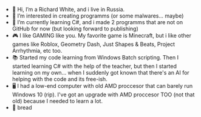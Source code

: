 - 👋 Hi, I’m a Richard White, and i live in Russia.
- 👀 I’m interested in creating programms (or some malwares... maybe)
- 🌱 I’m currently learning C#, and i made 2 programms that are not on GitHub for now (but looking forward to publishing)
- 🎮 I like GAMING like you. My favorite game is Minecraft, but i like other games like Roblox, Geometry Dash, Just Shapes & Beats, Project Arrhythmia, etc too.
- 📚 Started my code learning from Windows Batch scripting. Then I started learning C# with the help of the teacher, but then I started learning on my own... when I suddenly got known that there's an AI for helping with the code and its free-ish.
- 🖥️ I had a low-end computer with old AMD proccesor that can barely run Windows 10 (rip). I've got an upgrade with AMD proccesor TOO (not that old) because I needed to learn a lot.
- 🍞 bread
